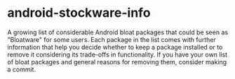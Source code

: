 # android-stockware-info
A growing list of considerable Android bloat packages that could be seen as "Bloatware" for some users. Each package in the list comes with further information that help you decide whether to keep a package installed or to remove it considering its trade-offs in functionality. If you have your own list of bloat packages and general reasons for removing them, consider making a commit.
